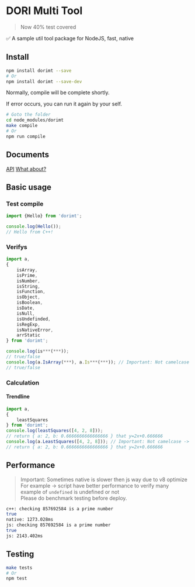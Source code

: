# DORI Multi Tool

> Now 40% test covered

:white_check_mark: A sample util tool package for NodeJS, fast, native

## Install

```bash
npm install dorimt --save
# Or
npm install dorimt --save-dev
```

Normally, compile will be complete shortly.

If error occurs, you can run it again by your self.

```bash
# Goto the folder
cd node_modules/dorimt
make compile
# Or
npm run compile
```

## Documents

[API](https://github.com/WMXPY/DORI-Multi-Tool/blob/master/doc/api.md)
[What about?](https://github.com/WMXPY/DORI-Multi-Tool/blob/master/doc/what.md)

## Basic usage

### Test compile

```js
import {Hello} from 'dorimt';

console.log(Hello());
// Hello from C++!
```

### Verifys

```js
import a, 
{
    isArray,
    isPrime,
    isNumber,
    isString,
    isFunction,
    isObject,
    isBoolean,
    isDate,
    isNull,
    isUndefinded,
    isRegExp,
    isNativeError,
    arrStatic
} from 'dorimt';

console.log(is***(***));
// true/false
console.log(a.IsArray(***), a.Is***(***)); // Important: Not camelcase -> IsArray instead of isArray
// true/false
```
 
### Calculation

#### Trendline

```js
import a, 
{
    leastSquares
} from 'dorimt';
console.log(leastSquares([4, 2, 8]));
// return { a: 2, b: 0.6666666666666666 } that y=2x+0.666666
console.log(a.LeastSquares([4, 2, 8])); // Important: Not camelcase -> LeastSquares instead of leastSquares
// return { a: 2, b: 0.6666666666666666 } that y=2x+0.666666
```

## Performance

> Important: Sometimes native is slower then js way due to v8 optimize  
> For example -> script have better performance to verify many example of `undefined` is undefined or not  
> Please do benchmark testing before deploy.

```bash
c++: checking 857692584 is a prime number
true
native: 1273.028ms
js: checking 857692584 is a prime number
true
js: 2143.402ms
```

## Testing

```bash
make tests
# Or
npm test
```
